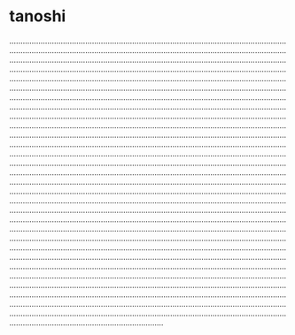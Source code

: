 # tanoshi

.............................................................................................................................................................................................................................................................................................................................................................................................................................................................................................................................................................................................................................................................................................................................................................................................................................................................................................................................................................................................................................................................................................................................................................................................................................................................................................................................................................................................................................................................................................................................................................................................................................................................................................................................................................................................................................................................................................................................................................................................................................................................................................................................................................................................................................................................................................................................................................................................................................................................................................................................................................................................................................................................................................................................................................................................................................................................................................................................................................................................................................................................................................................................................................................................................................................................................................................................................................................................................................................................................................................................................................................................................................................................................................................................................................................................................................................................................................................................................